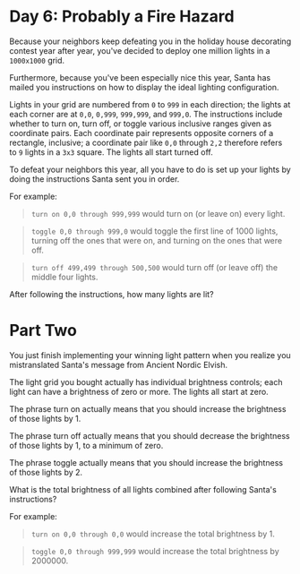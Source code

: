 # Day 6: Probably a Fire Hazard

Because your neighbors keep defeating you in the holiday house decorating contest year after year, you've decided to deploy one million lights in a `1000x1000` grid.

Furthermore, because you've been especially nice this year, Santa has mailed you instructions on how to display the ideal lighting configuration.

Lights in your grid are numbered from `0` to `999` in each direction; the lights at each corner are at `0,0`, `0,999`, `999,999`, and `999,0`. The instructions include whether to turn on, turn off, or toggle various inclusive ranges given as coordinate pairs. Each coordinate pair represents opposite corners of a rectangle, inclusive; a coordinate pair like `0,0` through `2,2` therefore refers to `9` lights in a `3x3` square. The lights all start turned off.

To defeat your neighbors this year, all you have to do is set up your lights by doing the instructions Santa sent you in order.

For example:

> `turn on 0,0 through 999,999` would turn on (or leave on) every light.

> `toggle 0,0 through 999,0` would toggle the first line of 1000 lights, turning off the ones that were on, and turning on the ones that were off.

> `turn off 499,499 through 500,500` would turn off (or leave off) the middle four lights.

After following the instructions, how many lights are lit?

# Part Two

You just finish implementing your winning light pattern when you realize you mistranslated Santa's message from Ancient Nordic Elvish.

The light grid you bought actually has individual brightness controls; each light can have a brightness of zero or more. The lights all start at zero.

The phrase turn on actually means that you should increase the brightness of those lights by 1.

The phrase turn off actually means that you should decrease the brightness of those lights by 1, to a minimum of zero.

The phrase toggle actually means that you should increase the brightness of those lights by 2.

What is the total brightness of all lights combined after following Santa's instructions?

For example:

> `turn on 0,0 through 0,0` would increase the total brightness by 1.

> `toggle 0,0 through 999,999` would increase the total brightness by 2000000.
